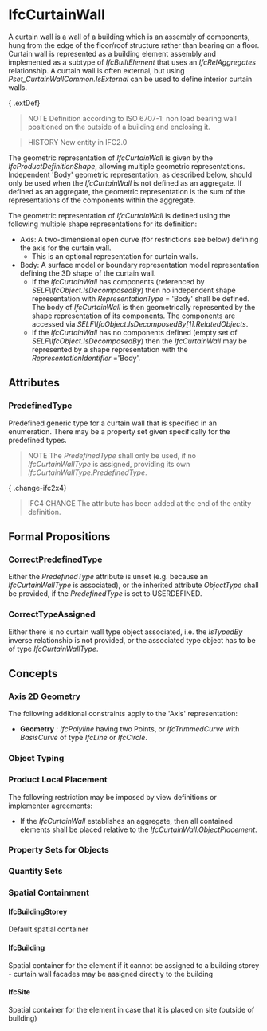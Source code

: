 # IfcCurtainWall

A curtain wall is a wall of a building which is an assembly of components, hung from the edge of the floor/roof structure rather than bearing on a floor. Curtain wall is represented as a building element assembly and implemented as a subtype of _IfcBuiltElement_ that uses an _IfcRelAggregates_ relationship. A curtain wall is often external, but using _Pset_CurtainWallCommon.IsExternal_ can be used to define interior curtain walls.

{ .extDef}
> NOTE  Definition according to ISO 6707-1: non load bearing wall positioned on the outside of a building and enclosing it.

> HISTORY  New entity in IFC2.0

The geometric representation of _IfcCurtainWall_ is given by the _IfcProductDefinitionShape_, allowing multiple geometric representations. Independent 'Body' geometric representation, as described below, should only be used when the _IfcCurtainWall_ is not defined as an aggregate. If defined as an aggregate, the geometric representation is the sum of the representations of the components within the aggregate.

The geometric representation of _IfcCurtainWall_ is defined using the following multiple shape representations for its definition:

* Axis: A two-dimensional open curve (for restrictions see below) defining the axis for the curtain wall.
    * This is an optional representation for curtain walls.
* Body: A surface model or boundary representation model representation defining the 3D shape of the curtain wall.
    * If the _IfcCurtainWall_ has components (referenced by _SELF\IfcObject.IsDecomposedBy_) then no independent shape representation with _RepresentationType_ = 'Body' shall be defined. The body of _IfcCurtainWall_ is then geometrically represented by the shape representation of its components. The components are accessed via _SELF\IfcObject.IsDecomposedBy[1].RelatedObjects_.
    * If the _IfcCurtainWall_ has no components defined (empty set of _SELF\IfcObject.IsDecomposedBy_) then the _IfcCurtainWall_ may be represented by a shape representation with the _RepresentationIdentifier_ ='Body'.

## Attributes

### PredefinedType
Predefined generic type for a curtain wall that is specified in an enumeration. There may be a property set given specifically for the predefined types.
> NOTE  The _PredefinedType_ shall only be used, if no _IfcCurtainWallType_ is assigned, providing its own _IfcCurtainWallType.PredefinedType_.

{ .change-ifc2x4}
> IFC4 CHANGE The attribute has been added at the end of the entity definition.

## Formal Propositions

### CorrectPredefinedType
Either the _PredefinedType_ attribute is unset (e.g. because an _IfcCurtainWallType_ is associated), or the inherited attribute _ObjectType_ shall be provided, if the _PredefinedType_ is set to USERDEFINED.

### CorrectTypeAssigned
Either there is no curtain wall type object associated, i.e. the _IsTypedBy_ inverse relationship is not provided, or the associated type object has to be of type _IfcCurtainWallType_.

## Concepts

### Axis 2D Geometry

The following additional constraints apply to the 'Axis' representation:

* **Geometry** : _IfcPolyline_ having two Points, or _IfcTrimmedCurve_ with _BasisCurve_ of type _IfcLine_ or _IfcCircle_.

### Object Typing



### Product Local Placement

The following restriction may be imposed by view definitions or implementer agreements:

* If the _IfcCurtainWall_ establishes an aggregate, then all contained elements shall be placed relative to the _IfcCurtainWall.ObjectPlacement_.

### Property Sets for Objects



### Quantity Sets



### Spatial Containment



#### IfcBuildingStorey

Default spatial container

#### IfcBuilding

Spatial container for the element if it cannot be assigned to a building storey - curtain wall facades may be assigned directly to the building

#### IfcSite

Spatial container for the element in case that it is placed on site (outside of building)

